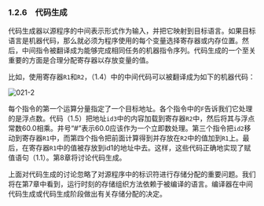 ### 1.2.6　代码生成

代码生成器以源程序的中间表示形式作为输入，并把它映射到目标语言。如果目标语言是机器代码，那么就必须为程序使用的每个变量选择寄存器或内存位置。然后，中间指令被翻译成为能够完成相同任务的机器指令序列。代码生成的一个至关重要的方面是合理分配寄存器以存放变量的值。

比如，使用寄存器`R1`和`R2`，（1.4）中的中间代码可以被翻译成为如下的机器代码：

![021-2](../Images/image03956.jpeg)

每个指令的第一个运算分量指定了一个目标地址。各个指令中的`F`告诉我们它处理的是浮点数。代码（1.5）把地址`id3`中的内容加载到寄存器`R2`中，然后将其与浮点常数60.0相乘。井号“#”表示60.0应该作为一个立即数处理。第三个指令把`id2`移动到寄存器`R1`中，而第四个指令把前面计算得到并存放在`R2`中的值加到`R1`上。最后，在寄存器`R1`中的值被存放到id1的地址中去。这样，这些代码正确地实现了赋值语句（1.1）。第8章将讨论代码生成。

上面对代码生成的讨论忽略了对源程序中的标识符进行存储分配的重要问题。我们将在第7章中看到，运行时刻的存储组织方法依赖于被编译的语言。编译器在中间代码生成或代码生成阶段做出有关存储分配的决定。